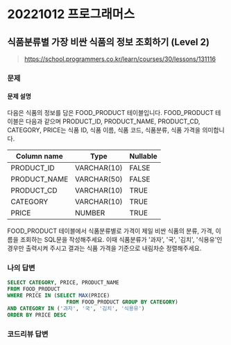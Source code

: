 # 20221012 프로그래머스

## 식품분류별 가장 비싼 식품의 정보 조회하기 (Level 2)
> https://school.programmers.co.kr/learn/courses/30/lessons/131116

### 문제
#### 문제 설명
다음은 식품의 정보를 담은 FOOD_PRODUCT 테이블입니다. FOOD_PRODUCT 테이블은 다음과 같으며 PRODUCT_ID, PRODUCT_NAME, PRODUCT_CD, CATEGORY, PRICE는 식품 ID, 식품 이름, 식품 코드, 식품분류, 식품 가격을 의미합니다.

|Column name|Type|Nullable|
|---|---|---|
|PRODUCT_ID|VARCHAR(10)|FALSE|
|PRODUCT_NAME|VARCHAR(50)|FALSE
|PRODUCT_CD|VARCHAR(10)|TRUE|
|CATEGORY|VARCHAR(10)|TRUE|
|PRICE|NUMBER|TRUE|

FOOD_PRODUCT 테이블에서 식품분류별로 가격이 제일 비싼 식품의 분류, 가격, 이름을 조회하는 SQL문을 작성해주세요. 이때 식품분류가 '과자', '국', '김치', '식용유'인 경우만 출력시켜 주시고 결과는 식품 가격을 기준으로 내림차순 정렬해주세요.

### 나의 답변
```sql
SELECT CATEGORY, PRICE, PRODUCT_NAME
FROM FOOD_PRODUCT
WHERE PRICE IN (SELECT MAX(PRICE)
                   FROM FOOD_PRODUCT GROUP BY CATEGORY)
AND CATEGORY IN ('과자', '국', '김치', '식용유')
ORDER BY PRICE DESC
```

### 코드리뷰 답변
```python
```